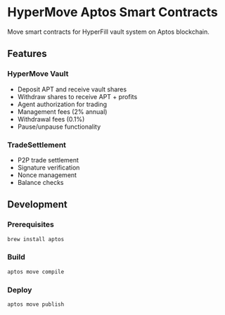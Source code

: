# HyperMove Aptos Smart Contracts

Move smart contracts for HyperFill vault system on Aptos blockchain.

## Features

### HyperMove Vault
- Deposit APT and receive vault shares
- Withdraw shares to receive APT + profits
- Agent authorization for trading
- Management fees (2% annual)
- Withdrawal fees (0.1%)
- Pause/unpause functionality

### TradeSettlement
- P2P trade settlement
- Signature verification
- Nonce management
- Balance checks

## Development

### Prerequisites
```bash
brew install aptos
```

### Build
```bash
aptos move compile
```

### Deploy
```bash
aptos move publish
```
